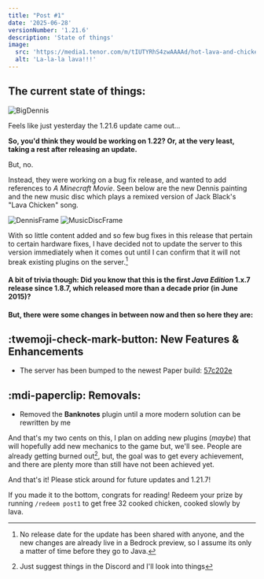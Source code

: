 ```yaml
---
title: "Post #1"
date: '2025-06-28'
versionNumber: '1.21.6'
description: 'State of things'
image:
  src: 'https://media1.tenor.com/m/tIUTYRhS4zwAAAAd/hot-lava-and-chicken-lava-chicken.gif'
  alt: 'La-la-la lava!!!'
---
```


## The current state of things:

![BigDennis](https://minecraft.wiki/images/thumb/Dennis_%28texture%29_JE1_BE1.png/256px-Dennis_%28texture%29_JE1_BE1.png?7eee1)

Feels like just yesterday the 1.21.6 update came out...

**So, you'd think they would be working on 1.22? Or, at the very least, taking a rest after releasing an update.**

But, no.

Instead, they were working on a bug fix release, and wanted to add references to *A Minecraft Movie*. Seen below are the new Dennis painting and the new music disc which plays a remixed version of Jack Black's "Lava Chicken" song.

![DennisFrame](https://minecraft.wiki/images/thumb/Dennis_painting.jpeg/240px-Dennis_painting.jpeg?37112) ![MusicDiscFrame](https://minecraft.wiki/images/thumb/Chicken_Jockey_Music_Disc.jpeg/240px-Chicken_Jockey_Music_Disc.jpeg?dce45)

With so little content added and so few bug fixes in this release that pertain to certain hardware fixes, I have decided not to update the server to this version immediately when it comes out until I can confirm that it will not break existing plugins on the server.[^1]

#### A bit of trivia though: Did you know that this is the first *Java Edition* 1.x.7 release since 1.8.7, which released more than a decade prior (in June 2015)?

#### But, there were some changes in between now and then so here they are:

## :twemoji-check-mark-button: New Features & Enhancements

- The server has been bumped to the newest Paper build: [57c202e](https://github.com/PaperMC/Paper/commit/57c202e01516b653aea9c7e050eaded1448863e5)

## :mdi-paperclip: Removals:

- Removed the **Banknotes** plugin until a more modern solution can be rewritten by me

And that's my two cents on this, I plan on adding new plugins (*maybe*) that will hopefully add new mechanics to the game but, we'll see. People are already getting burned out[^2], but, the goal was to get every achievement, and there are plenty more than still have not been achieved yet.

And that's it! Please stick around for future updates and 1.21.7!

If you made it to the bottom, congrats for reading! Redeem your prize by running ```/redeem post1``` to get free 32 cooked chicken, cooked slowly by lava.

[^1]: No release date for the update has been shared with anyone, and the new changes are already live in a Bedrock preview, so I assume its only a matter of time before they go to Java.
[^2]: Just suggest things in the Discord and I'll look into things
